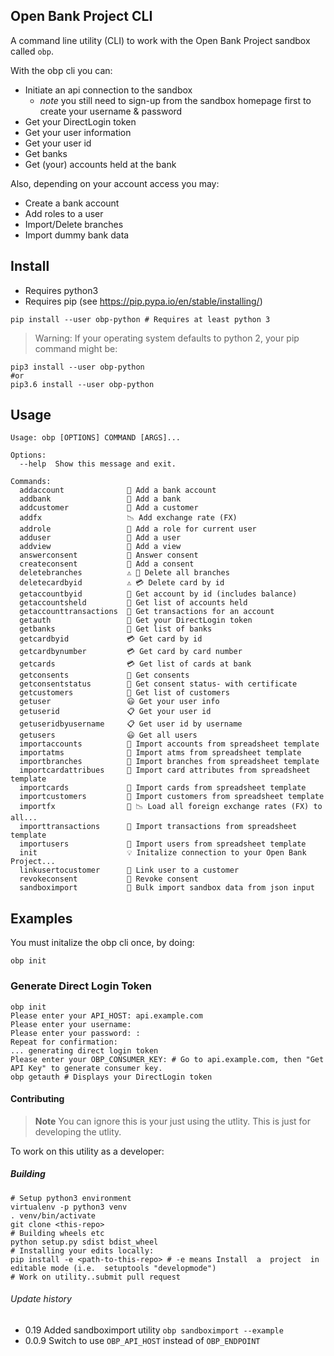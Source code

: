 
## Open Bank Project CLI
A command line utility (CLI) to work with the Open Bank Project sandbox called `obp`.

With the obp cli you can:

- Initiate an api connection to the sandbox 
  - *note* you still need to sign-up from the sandbox homepage first to create your username & password
- Get your DirectLogin token
- Get your user information
- Get your user id 
- Get banks 
- Get (your) accounts held at the bank

Also, depending on your account access you may:
- Create a bank account
- Add roles to a user
- Import/Delete branches
- Import dummy bank data 


## Install

- Requires python3
- Requires pip (see https://pip.pypa.io/en/stable/installing/)

```
pip install --user obp-python # Requires at least python 3
```

> Warning: If your operating system defaults to python 2, your pip command might be:

```
pip3 install --user obp-python
#or 
pip3.6 install --user obp-python
```

## Usage

```
Usage: obp [OPTIONS] COMMAND [ARGS]...

Options:
  --help  Show this message and exit.

Commands:
  addaccount              📁 Add a bank account
  addbank                 🏦 Add a bank
  addcustomer             🧙 Add a customer
  addfx                   📉 Add exchange rate (FX)
  addrole                 🚧 Add a role for current user
  adduser                 📝 Add a user
  addview                 🧐 Add a view
  answerconsent           🚧 Answer consent
  createconsent           🚧 Add a consent
  deletebranches          ⚠️ 🏦 Delete all branches
  deletecardbyid          ⚠️ 💳 Delete card by id
  getaccountbyid          📁 Get account by id (includes balance)
  getaccountsheld         📁 Get list of accounts held
  getaccounttransactions  📁 Get transactions for an account
  getauth                 🔑 Get your DirectLogin token
  getbanks                🏦 Get list of banks
  getcardbyid             💳 Get card by id
  getcardbynumber         💳 Get card by card number
  getcards                💳 Get list of cards at bank
  getconsents             🚧 Get consents
  getconsentstatus        🚧 Get consent status- with certificate
  getcustomers            👥 Get list of customers
  getuser                 😃 Get your user info
  getuserid               📋 Get your user id
  getuseridbyusername     📋 Get user id by username
  getusers                😃 Get all users
  importaccounts          🚜 Import accounts from spreadsheet template
  importatms              🚜 Import atms from spreadsheet template
  importbranches          🚜 Import branches from spreadsheet template
  importcardattribues     🚜 Import card attributes from spreadsheet template
  importcards             🚜 Import cards from spreadsheet template
  importcustomers         🚜 Import customers from spreadsheet template
  importfx                🚜 📉 Load all foreign exchange rates (FX) to all...
  importtransactions      🚜 Import transactions from spreadsheet template
  importusers             🚜 Import users from spreadsheet template
  init                    💡 Initalize connection to your Open Bank Project...
  linkusertocustomer      🔗 Link user to a customer
  revokeconsent           🚧 Revoke consent
  sandboximport           🚜 Bulk import sandbox data from json input
```

## Examples

You must initalize the obp cli once, by doing:
```
obp init
```

### Generate Direct Login Token
```
obp init 
Please enter your API_HOST: api.example.com
Please enter your username:
Please enter your password: : 
Repeat for confirmation: 
... generating direct login token
Please enter your OBP_CONSUMER_KEY: # Go to api.example.com, then "Get API Key" to generate consumer key.
obp getauth # Displays your DirectLogin token
```


#### Contributing

> **Note** You can ignore this is your just using the utlity. This is 
just for developing the utlity.

To work on this utility as a developer:
##### Building 

```
# Setup python3 environment
virtualenv -p python3 venv
. venv/bin/activate
git clone <this-repo>
# Building wheels etc
python setup.py sdist bdist_wheel
# Installing your edits locally:
pip install -e <path-to-this-repo> # -e means Install  a  project  in editable mode (i.e.  setuptools "developmode")
# Work on utility..submit pull request 

```
###### Update history

- 0.19 Added sandboximport utility `obp sandboximport --example`
- 0.0.9
Switch to use `OBP_API_HOST` instead of `OBP_ENDPOINT`
